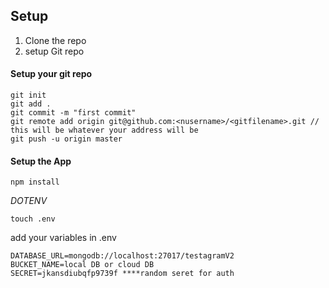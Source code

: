 ## Setup 

1. Clone the repo
2. setup Git repo


#### Setup your git repo

```
git init
git add .
git commit -m "first commit"
git remote add origin git@github.com:<nusername>/<gitfilename>.git // this will be whatever your address will be
git push -u origin master
```

#### Setup the App

```npm install```

*DOTENV*

`touch .env`

add your variables in .env

```
DATABASE_URL=mongodb://localhost:27017/testagramV2
BUCKET_NAME=local DB or cloud DB
SECRET=jkansdiubqfp9739f ****random seret for auth
```
